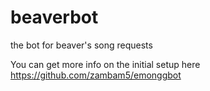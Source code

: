 # beaverbot
the bot for beaver's song requests


You can get more info on the initial setup here https://github.com/zambam5/emonggbot
